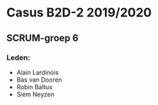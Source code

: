 # Casus B2D-2 2019/2020
## SCRUM-groep 6
### Leden:
* Alain Lardinois
* Bas van Dooren
* Robin Baltus
* Siem Neyzen
